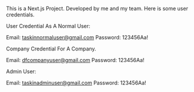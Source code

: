 This is a Next.js Project. Developed by me and my team. 
Here is some user credentials.

User Credential As A Normal User:

Email: taskinnormaluser@gmail.com
Password: 123456Aa!


Company Credential For A Company.

Email: dfcompanyuser@gmail.com
Password: 123456Aa!


Admin User:

Email: taskinadminuser@gmail.com
Password: 123456Aa!
